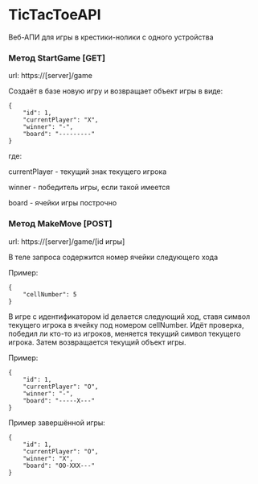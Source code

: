 # TicTacToeAPI
Веб-АПИ для игры в крестики-нолики с одного устройства

### Метод StartGame [GET]
url: https://[server]/game

Создаёт в базе новую игру и возвращает объект игры в виде:
```
{
    "id": 1,
    "currentPlayer": "X",
    "winner": "-",
    "board": "---------"
}
```
где:

currentPlayer - текущий знак текущего игрока

winner - победитель игры, если такой имеется

board - ячейки игры построчно

### Метод MakeMove [POST]
url: https://[server]/game/[id игры]

В теле запроса содержится номер ячейки следующего хода

Пример:
```
{
    "cellNumber": 5
}
```

В игре с идентификатором id делается следующий ход, ставя символ текущего игрока в ячейку под номером cellNumber. Идёт проверка, победил ли кто-то из игроков, меняется текущий символ текущего игрока. Затем возвращается текущий объект игры.

Пример:
```
{
    "id": 1,
    "currentPlayer": "O",
    "winner": "-",
    "board": "-----X---"
}
```

Пример завершённой игры:
```
{
    "id": 1,
    "currentPlayer": "O",
    "winner": "X",
    "board": "OO-XXX---"
}
```
